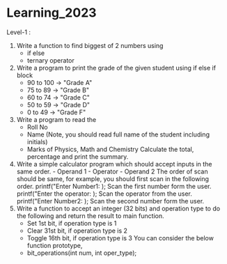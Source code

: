 # Learning_2023

Level-1 :

1. Write a function to find biggest of 2 numbers using
   - if else
   - ternary operator
2. Write a program to print the grade of the given student using if else if block
   - 90 to 100 -> "Grade A"
   - 75 to 89 -> "Grade B"
   - 60 to 74 -> "Grade C"
   - 50 to 59 -> "Grade D"
   - 0 to 49 -> "Grade F"
3. Write a program to read the
   - Roll No
   - Name (Note, you should read full name of the student including initials)
   - Marks of Physics, Math and Chemistry
     Calculate the total, percentage and print the summary.
4. Write a simple calculator program which should accept inputs in the same order. - Operand 1 - Operator - Operand 2
   The order of scan should be same, for example, you should first scan in the following order.
   printf("Enter Number1: );
   Scan the first number form the user.
   printf("Enter the operator: );
   Scan the operator from the user.
   printf("Enter Number2: );
   Scan the second number form the user.
5. Write a function to accept an integer (32 bits) and operation type to do the following and return the result to main function.
   - Set 1st bit, if operation type is 1
   - Clear 31st bit, if operation type is 2
   - Toggle 16th bit, if operation type is 3
     You can consider the below function prototype,
   - bit_operations(int num, int oper_type);
